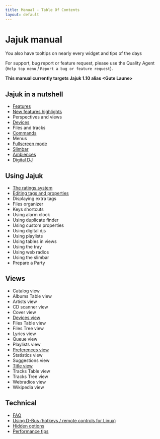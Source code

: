 ```yaml
---
title: Manual - Table Of Contents
layout: default
---
```


# Jajuk manual
<div class='info'>
You also have tooltips on nearly every widget and tips of the days
</div>

For support, bug report or feature request, please use the Quality Agent (``Help top menu`` / ``Report a bug or feature request``). 

**This manual currently targets Jajuk 1.10 alias \<Gute Laune\>**

## Jajuk in a nutshell
- [Features](/features.html)
- [New features highlights](/new_features.html)
- Perspectives and views
- [Devices](devices.html)
- Files and tracks
- [Commands](commands.html)
- Menus
- [Fullscreen mode](fullscreen.html)
- [Slimbar](slimbar.html)
- [Ambiences](ambiences.html)
- [Digital DJ](ddj.html)

## Using Jajuk
- [The ratings system](ratings.html)
- [Editing tags and properties](editing_tags_and_properties.html)
- Displaying extra tags
- Files organizer
- Keys shortcuts
- Using alarm clock
- Using duplicate finder
- Using custom properties
- Using digital djs
- Using playlists
- Using tables in views
- Using the tray
- Using web radios
- Using the slimbar
- Prepare a Party 

## Views
- Catalog view
- Albums Table view
- Artists view
- CD scanner view
- Cover view
- [Devices view](view_devices.html)
- Files Table view
- Files Tree view
- Lyrics view
- Queue view
- Playlists view
- [Preferences view](view_preferences.html)
- Statistics view
- Suggestions view
- [Title view](view_title.html)
- Tracks Table view
- Tracks Tree view
- Webradios view
- Wikipedia view 

## Technical
- [FAQ](/faq.html)
- [Using D-Bus (hotkeys / remote controls for Linux)](d-bus.html)
- [Hidden options](hidden_options.html)
- [Performance tips](/jajuk_manual_performance_tips.html)

